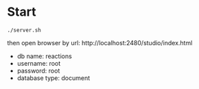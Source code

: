 # Start
```
./server.sh
```
then open browser by url: http://localhost:2480/studio/index.html

- db name: reactions
- username: root
- password: root
- database type: document
